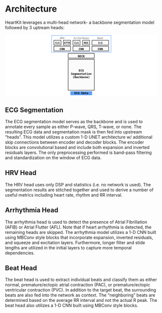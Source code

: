 # Architecture

HeartKit leverages a multi-head network- a backbone segmentation model followed by 3 uptream heads:

![HeartKit Architecture](./assets/heartkit-architecture.svg)

## ECG Segmentation

The ECG segmentation model serves as the backbone and is used to annotate every sample as either P-wave, QRS, T-wave, or none. The resulting ECG data and segmentation mask is then fed into upstream “heads”. This model utilizes a custom 1-D UNET architecture w/ additional skip connections between encoder and decoder blocks. The encoder blocks are convolutional based and include both expansion and inverted residuals layers. The only preprocessing performed is band-pass filtering and standardization on the window of ECG data.

## HRV Head

The HRV head uses only DSP and statistics (i.e. no network is used). The segmentation results are stitched together and used to derive a number of useful metrics including heart rate, rhythm and RR interval.


## Arrhythmia Head

The arrhythmia head is used to detect the presence of Atrial Fibrillation (AFIB) or Atrial Flutter (AFL). Note that if heart arrhythmia is detected, the remaining heads are skipped. The arrhythmia model utilizes a 1-D CNN built using MBConv style blocks that incorporate expansion, inverted residuals, and squeeze and excitation layers. Furthermore, longer filter and stide lengths are utilized in the initial layers to capture more temporal dependencies.


## Beat Head

The beat head is used to extract individual beats and classify them as either normal, premature/ectopic atrial contraction (PAC), or premature/ectopic ventricular contraction (PVC). In addition to the target beat, the surrounding beats are also fed into the network as context. The “neighboring” beats are determined based on the average RR interval and not the actual R peak. The beat head also utilizes a 1-D CNN built using MBConv style blocks.
